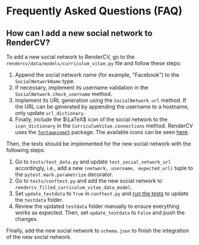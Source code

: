 
# Frequently Asked Questions (FAQ)

## How can I add a new social network to RenderCV?

To add a new social network to RenderCV, go to the `rendercv/data/models/curriculum_vitae.py` file and follow these steps:

1. Append the social network name (for example, "Facebook") to the `SocialNetworkName` type.
2. If necessary, implement its username validation in the `SocialNetwork.check_username` method.
3. Implement its URL generation using the `SocialNetwork.url` method. If the URL can be generated by appending the username to a hostname, only update `url_dictionary`.
4. Finally, include the $\LaTeX$ icon of the social network to the `icon_dictionary` in the `CurriculumVitae.connections` method. RenderCV uses the [`fontawesome5`](https://ctan.org/pkg/fontawesome5?lang=en) package. The available icons can be seen [here](https://fosszone.csd.auth.gr/CTAN/fonts/fontawesome5/doc/fontawesome5.pdf).

Then, the tests should be implemented for the new social network with the following steps:

1. Go to `tests/test_data.py` and update `test_social_network_url` accordingly, i.e., add a new `(network, username, expected_url)` tuple to the `pytest.mark.parametrize` decorator.
2. Go to `tests/conftest.py` and add the new social network to `rendercv_filled_curriculum_vitae_data_model`.
3. Set `update_testdata` to `True` in `conftest.py` and [run the tests](./testing.md) to update the `testdata` folder.
4. Review the updated `testdata` folder manually to ensure everything works as expected. Then, set `update_testdata` to `False` and push the changes.

Finally, add the new social network to `schema.json` to finish the integration of the new social network.
